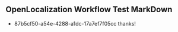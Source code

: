 ## OpenLocalization Workflow Test MarkDown
* 87b5cf50-a54e-4288-a1dc-17a7ef7f05cc thanks!

<!--HONumber=Sep16_HO1-->


